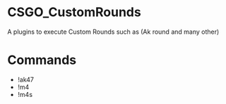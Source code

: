 # CSGO_CustomRounds
A plugins to execute Custom Rounds such as (Ak round and many other)

# Commands
- !ak47
- !m4
- !m4s

